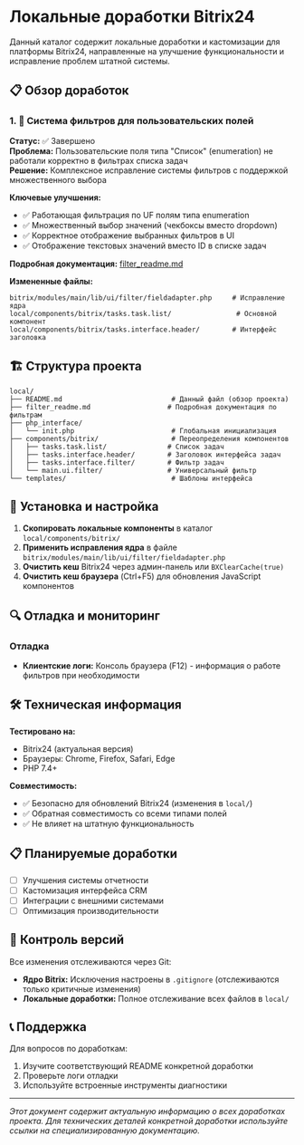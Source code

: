 # Локальные доработки Bitrix24

Данный каталог содержит локальные доработки и кастомизации для платформы Bitrix24, направленные на улучшение функциональности и исправление проблем штатной системы.

## 📋 Обзор доработок

### 1. 🔧 Система фильтров для пользовательских полей

**Статус:** ✅ Завершено  
**Проблема:** Пользовательские поля типа "Список" (enumeration) не работали корректно в фильтрах списка задач  
**Решение:** Комплексное исправление системы фильтров с поддержкой множественного выбора  

**Ключевые улучшения:**
- ✅ Работающая фильтрация по UF полям типа enumeration
- ✅ Множественный выбор значений (чекбоксы вместо dropdown)
- ✅ Корректное отображение выбранных фильтров в UI
- ✅ Отображение текстовых значений вместо ID в списке задач

**Подробная документация:** [filter_readme.md](filter_readme.md)

**Измененные файлы:**
```
bitrix/modules/main/lib/ui/filter/fieldadapter.php     # Исправление ядра
local/components/bitrix/tasks.task.list/                # Основной компонент
local/components/bitrix/tasks.interface.header/        # Интерфейс заголовка
```

## 🏗 Структура проекта

```
local/
├── README.md                           # Данный файл (обзор проекта)
├── filter_readme.md                   # Подробная документация по фильтрам
├── php_interface/
│   └── init.php                        # Глобальная инициализация
├── components/bitrix/                  # Переопределения компонентов
│   ├── tasks.task.list/               # Список задач
│   ├── tasks.interface.header/        # Заголовок интерфейса задач
│   ├── tasks.interface.filter/        # Фильтр задач
│   └── main.ui.filter/                # Универсальный фильтр
└── templates/                          # Шаблоны интерфейса
```

## 🚀 Установка и настройка

1. **Скопировать локальные компоненты** в каталог `local/components/bitrix/`
2. **Применить исправления ядра** в файле `bitrix/modules/main/lib/ui/filter/fieldadapter.php`
3. **Очистить кеш** Bitrix24 через админ-панель или `BXClearCache(true)`
4. **Очистить кеш браузера** (Ctrl+F5) для обновления JavaScript компонентов

## 🔍 Отладка и мониторинг

### Отладка
- **Клиентские логи:** Консоль браузера (F12) - информация о работе фильтров при необходимости

## 🛠 Техническая информация

**Тестировано на:**
- Bitrix24 (актуальная версия)
- Браузеры: Chrome, Firefox, Safari, Edge
- PHP 7.4+

**Совместимость:**
- ✅ Безопасно для обновлений Bitrix24 (изменения в `local/`)
- ✅ Обратная совместимость со всеми типами полей
- ✅ Не влияет на штатную функциональность

## 📋 Планируемые доработки

- [ ] Улучшения системы отчетности
- [ ] Кастомизация интерфейса CRM
- [ ] Интеграции с внешними системами
- [ ] Оптимизация производительности

## 📝 Контроль версий

Все изменения отслеживаются через Git:
- **Ядро Bitrix:** Исключения настроены в `.gitignore` (отслеживаются только критичные изменения)
- **Локальные доработки:** Полное отслеживание всех файлов в `local/`

## 📞 Поддержка

Для вопросов по доработкам:
1. Изучите соответствующий README конкретной доработки
2. Проверьте логи отладки
3. Используйте встроенные инструменты диагностики

---

*Этот документ содержит актуальную информацию о всех доработках проекта. Для технических деталей конкретной доработки используйте ссылки на специализированную документацию.*